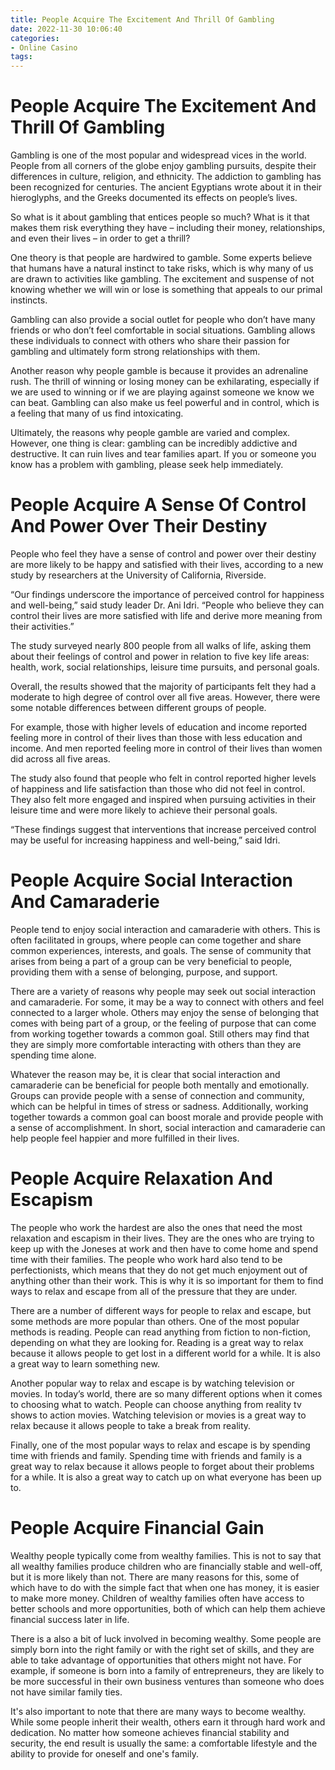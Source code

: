 ```yaml
---
title: People Acquire The Excitement And Thrill Of Gambling
date: 2022-11-30 10:06:40
categories:
- Online Casino
tags:
---
```



#  People Acquire The Excitement And Thrill Of Gambling

Gambling is one of the most popular and widespread vices in the world. People from all corners of the globe enjoy gambling pursuits, despite their differences in culture, religion, and ethnicity. The addiction to gambling has been recognized for centuries. The ancient Egyptians wrote about it in their hieroglyphs, and the Greeks documented its effects on people’s lives.

So what is it about gambling that entices people so much? What is it that makes them risk everything they have – including their money, relationships, and even their lives – in order to get a thrill?

One theory is that people are hardwired to gamble. Some experts believe that humans have a natural instinct to take risks, which is why many of us are drawn to activities like gambling. The excitement and suspense of not knowing whether we will win or lose is something that appeals to our primal instincts.

Gambling can also provide a social outlet for people who don’t have many friends or who don’t feel comfortable in social situations. Gambling allows these individuals to connect with others who share their passion for gambling and ultimately form strong relationships with them.

Another reason why people gamble is because it provides an adrenaline rush. The thrill of winning or losing money can be exhilarating, especially if we are used to winning or if we are playing against someone we know we can beat. Gambling can also make us feel powerful and in control, which is a feeling that many of us find intoxicating.

Ultimately, the reasons why people gamble are varied and complex. However, one thing is clear: gambling can be incredibly addictive and destructive. It can ruin lives and tear families apart. If you or someone you know has a problem with gambling, please seek help immediately.

#  People Acquire A Sense Of Control And Power Over Their Destiny

People who feel they have a sense of control and power over their destiny are more likely to be happy and satisfied with their lives, according to a new study by researchers at the University of California, Riverside.

“Our findings underscore the importance of perceived control for happiness and well-being,” said study leader Dr. Ani Idri. “People who believe they can control their lives are more satisfied with life and derive more meaning from their activities.”

The study surveyed nearly 800 people from all walks of life, asking them about their feelings of control and power in relation to five key life areas: health, work, social relationships, leisure time pursuits, and personal goals.

Overall, the results showed that the majority of participants felt they had a moderate to high degree of control over all five areas. However, there were some notable differences between different groups of people.

For example, those with higher levels of education and income reported feeling more in control of their lives than those with less education and income. And men reported feeling more in control of their lives than women did across all five areas.

The study also found that people who felt in control reported higher levels of happiness and life satisfaction than those who did not feel in control. They also felt more engaged and inspired when pursuing activities in their leisure time and were more likely to achieve their personal goals.

“These findings suggest that interventions that increase perceived control may be useful for increasing happiness and well-being,” said Idri.

#  People Acquire Social Interaction And Camaraderie

People tend to enjoy social interaction and camaraderie with others. This is often facilitated in groups, where people can come together and share common experiences, interests, and goals. The sense of community that arises from being a part of a group can be very beneficial to people, providing them with a sense of belonging, purpose, and support.

There are a variety of reasons why people may seek out social interaction and camaraderie. For some, it may be a way to connect with others and feel connected to a larger whole. Others may enjoy the sense of belonging that comes with being part of a group, or the feeling of purpose that can come from working together towards a common goal. Still others may find that they are simply more comfortable interacting with others than they are spending time alone.

Whatever the reason may be, it is clear that social interaction and camaraderie can be beneficial for people both mentally and emotionally. Groups can provide people with a sense of connection and community, which can be helpful in times of stress or sadness. Additionally, working together towards a common goal can boost morale and provide people with a sense of accomplishment. In short, social interaction and camaraderie can help people feel happier and more fulfilled in their lives.

#  People Acquire Relaxation And Escapism

The people who work the hardest are also the ones that need the most relaxation and escapism in their lives. They are the ones who are trying to keep up with the Joneses at work and then have to come home and spend time with their families. The people who work hard also tend to be perfectionists, which means that they do not get much enjoyment out of anything other than their work. This is why it is so important for them to find ways to relax and escape from all of the pressure that they are under.

There are a number of different ways for people to relax and escape, but some methods are more popular than others. One of the most popular methods is reading. People can read anything from fiction to non-fiction, depending on what they are looking for. Reading is a great way to relax because it allows people to get lost in a different world for a while. It is also a great way to learn something new.

Another popular way to relax and escape is by watching television or movies. In today’s world, there are so many different options when it comes to choosing what to watch. People can choose anything from reality tv shows to action movies. Watching television or movies is a great way to relax because it allows people to take a break from reality.

Finally, one of the most popular ways to relax and escape is by spending time with friends and family. Spending time with friends and family is a great way to relax because it allows people to forget about their problems for a while. It is also a great way to catch up on what everyone has been up to.

#  People Acquire Financial Gain
Wealthy people typically come from wealthy families. This is not to say that all wealthy families produce children who are financially stable and well-off, but it is more likely than not. There are many reasons for this, some of which have to do with the simple fact that when one has money, it is easier to make more money. Children of wealthy families often have access to better schools and more opportunities, both of which can help them achieve financial success later in life.

There is a also a bit of luck involved in becoming wealthy. Some people are simply born into the right family or with the right set of skills, and they are able to take advantage of opportunities that others might not have. For example, if someone is born into a family of entrepreneurs, they are likely to be more successful in their own business ventures than someone who does not have similar family ties.

It's also important to note that there are many ways to become wealthy. While some people inherit their wealth, others earn it through hard work and dedication. No matter how someone achieves financial stability and security, the end result is usually the same: a comfortable lifestyle and the ability to provide for oneself and one's family.